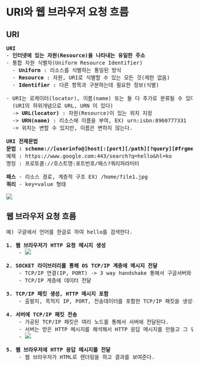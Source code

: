 # URI와 웹 브라우저 요청 흐름
## URI
<pre>
<b>URI</b>
- <b>인터넷에 있는 자원(Resource)을 나타내는 유일한 주소</b>
- 통합 자원 식별자(Uniform Resource Identifier)
  - <b>Uniform</b> : 리소스를 식별하는 통일된 방식
  - <b>Resource</b> : 자원, URI로 식별할 수 있는 모든 것(제한 없음)
  - <b>Identifier</b> : 다른 항목과 구분하는데 필요한 정보(식별)

- URI는 로케이터(locator), 이름(name) 또는 둘 다 추가로 분류될 수 있다.
  (URI의 하위개념으로 URL, URN 이 있다)
  -> <b>URL(locator)</b> : 자원(Resource)이 있는 위치 지정
  -> <b>URN(name)</b> : 리소스에 이름을 부여, EX) urn:isbn:8960777331
  -> 위치는 변할 수 있지만, 이름은 변하지 않는다.

<b>URI 전체문법</b>
<b>문법 : scheme://[userinfo@]host[:[port][/path][?query][#frgment]</b>
예제 : https://www.google.com:443/search?q=hello&hl=ko
명칭 : 프로토콜://호스트명:포트번호/패스?쿼리파라미터

<b>패스</b> - 리소스 경로, 계층적 구조 EX) /home/file1.jpg
<b>쿼리</b> - key=value 형태

<img src="https://github.com/RyuKyeongWoo/TIL/blob/main/HTTP/img/URI.PNG"/>
</pre>
## 웹 브라우저 요청 흐름
<pre>
예) 구글에서 언어를 한글로 하여 hello를 검색한다.

<b>1. 웹 브라우저가 HTTP 요청 메시지 생성</b>
    - <img src="https://github.com/RyuKyeongWoo/TIL/blob/main/HTTP/img/HttpRequestMessage.PNG"/>

<b>2. SOCKET 라이브러리를 통해 OS TCP/IP 계층에 메시지 전달</b>
    - TCP/IP 연결(IP, PORT) -> 3 way handshake 통해서 구글서버와 가상 연결
    - TCP/IP 계층에 데이터 전달

<b>3. TCP/IP 패킷 생성, HTTP 메시지 포함</b>
    - 출발지, 목적지 IP, PORT, 전송데이터를 포함한 TCP/IP 패킷을 생성하고 전달받은 HTTP 메시지를 포함 시킨다.

<b>4. 서버에 TCP/IP 패킷 전송</b>
    - 가공된 TCP/IP 패킷은 여러 노드를 통해서 서버에 전달된다.
    - 서버는 받은 HTTP 메시지를 해석해서 HTTP 응답 메시지를 만들고 그 위에 TCP/IP 패킷을 씌워서 가공한다.
    - <img src="https://github.com/RyuKyeongWoo/TIL/blob/main/HTTP/img/HttpResponseMessage.PNG"/>

<b>5. 웹 브라우저에 HTTP 응답 메시지를 전달</b>
    - 웹 브라우저가 HTML로 렌더링을 하고 결과를 보여준다.
</pre>